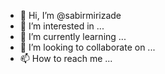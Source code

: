 - 👋 Hi, I’m @sabirmirizade
- 👀 I’m interested in ...
- 🌱 I’m currently learning ...
- 💞️ I’m looking to collaborate on ...
- 📫 How to reach me ...

<!---
sabirmirizade/sabirmirizade is a ✨ special ✨ repository because its `README.md` (this file) appears on your GitHub profile.
You can click the Preview link to take a look at your changes.
--->
